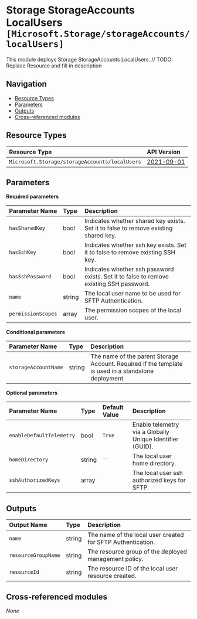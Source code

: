 # Storage StorageAccounts LocalUsers `[Microsoft.Storage/storageAccounts/localUsers]`

This module deploys Storage StorageAccounts LocalUsers.
// TODO: Replace Resource and fill in description

## Navigation

- [Resource Types](#Resource-Types)
- [Parameters](#Parameters)
- [Outputs](#Outputs)
- [Cross-referenced modules](#Cross-referenced-modules)

## Resource Types

| Resource Type | API Version |
| :-- | :-- |
| `Microsoft.Storage/storageAccounts/localUsers` | [2021-09-01](https://docs.microsoft.com/en-us/azure/templates/Microsoft.Storage/2021-09-01/storageAccounts/localUsers) |

## Parameters

**Required parameters**

| Parameter Name | Type | Description |
| :-- | :-- | :-- |
| `hasSharedKey` | bool | Indicates whether shared key exists. Set it to false to remove existing shared key. |
| `hasSshKey` | bool | Indicates whether ssh key exists. Set it to false to remove existing SSH key. |
| `hasSshPassword` | bool | Indicates whether ssh password exists. Set it to false to remove existing SSH password. |
| `name` | string | The local user name to be used for SFTP Authentication. |
| `permissionScopes` | array | The permission scopes of the local user. |

**Conditional parameters**

| Parameter Name | Type | Description |
| :-- | :-- | :-- |
| `storageAccountName` | string | The name of the parent Storage Account. Required if the template is used in a standalone deployment. |

**Optional parameters**

| Parameter Name | Type | Default Value | Description |
| :-- | :-- | :-- | :-- |
| `enableDefaultTelemetry` | bool | `True` | Enable telemetry via a Globally Unique Identifier (GUID). |
| `homeDirectory` | string | `''` | The local user home directory. |
| `sshAuthorizedKeys` | array |  | The local user ssh authorized keys for SFTP. |


## Outputs

| Output Name | Type | Description |
| :-- | :-- | :-- |
| `name` | string | The name of the local user created for SFTP Authentication. |
| `resourceGroupName` | string | The resource group of the deployed management policy. |
| `resourceId` | string | The resource ID of the local user resource created. |

## Cross-referenced modules

_None_
